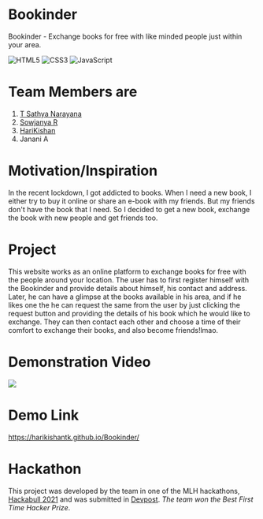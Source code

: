 # Bookinder

Bookinder - Exchange books for free with like minded people just within your area. 

<div class="row">
<img alt="HTML5" src="https://img.shields.io/badge/html5%20-%23E34F26.svg?&style=for-the-badge&logo=html5&logoColor=white"/>
<img alt="CSS3" src="https://img.shields.io/badge/css3%20-%231572B6.svg?&style=for-the-badge&logo=css3&logoColor=white"/>
<img alt="JavaScript" src="https://img.shields.io/badge/javascript%20-%23323330.svg?&style=for-the-badge&logo=javascript&logoColor=%23F7DF1E"/>
</div>

# Team Members are
1. [T Sathya Narayana](https://github.com/sathya050801) 
2. [Sowjanya R](https://github.com/sowjanya-105)
3. [HariKishan](https://github.com/harikishantk) 
4. Janani A 
# Motivation/Inspiration 

In the recent lockdown, I got addicted to books. When I need a new book, I either try to buy it online or share an e-book with my friends. But my friends don't have the book that I need. So I decided to get a new book, exchange the book with new people and get friends too.

# Project
This website works as an online platform to exchange books for free with the people around your location. The user has to first register himself with the Bookinder and provide details about himself, his contact and address. Later, he can have a glimpse at the books available in his area, and if he likes one the he can request the same from the user by just clicking the request button and providing the details of his book which he would like to exchange. They can then contact each other and choose a time of their comfort to exchange their books, and also become friends!lmao.

# Demonstration Video

[![](http://img.youtube.com/vi/j862gghej_Y/0.jpg)](http://www.youtube.com/watch?v=j862gghej_Y "Bookinder - Hackabull 2021")

# Demo Link

https://harikishantk.github.io/Bookinder/

# Hackathon

This project was developed by the team in one of the MLH hackathons, [Hackabull 2021](https://hackabull.io/) and was submitted in [Devpost](https://devpost.com/software/bookinder-g54dfc).
*The team won the Best First Time Hacker Prize*. 

